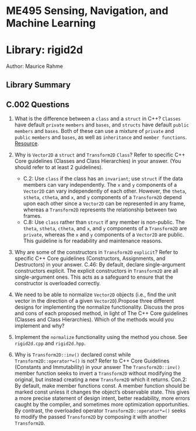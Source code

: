 # ME495 Sensing, Navigation, and Machine Learning
# Library: rigid2d
Author: Maurice Rahme

## Library Summary

## C.002 Questions

1. What is the difference between a `class` and a `struct` in C++?
`Classes` have default `private` `members` and `bases`, and `structs` have default `public` `members` and `bases`. Both of these can use a mixture of `private` and `public` `members` and `bases`, as well as `inheritance` and `member functions`. [Resource](https://stackoverflow.com/questions/54585/when-should-you-use-a-class-vs-a-struct-in-c/54596#54596).
2. Why is `Vector2D` a `struct` and `Transform2D` `Class`? Refer to specific C++ Core guidelines (Classes and Class Hierarchies) in your answer. (You should refer to at least 2 guidelines).
	* C.2: Use `class` if the class has an `invariant`; use `struct` if the data members can vary independently. The `x` and `y` components of a `Vector2D` can vary independently of each other. However, the `theta`, `stheta`, `ctheta`, and `x`, and `y` components of a `Transform2D` depend upon each other since a `Vector2D` can be represented in any frame, whereas a `Transform2D` represents the relationship between two frames.
	* C.8: Use `class` rather than `struct` if any member is non-public. The `theta`, `stheta`, `ctheta`, and `x`, and `y` components of a `Transform2D` are `private`, whereas the `x` and `y` components of a `Vector2D` are public. This guideline is for readability and maintenance reasons.
3. Why are some of the constructors in `Transform2D` `explicit`? Refer to specific C++ Core guidelines (Constructors, Assignments, and Destructors) in your answer.
C.46: By default, declare single-argument constructors explicit. The explicit constructors in `Transform2D` are all single-argument ones. This acts as a safeguard to ensure that the constructor is overloaded correctly.
4. We need to be able to normalize `Vector2D` objects (i.e., find the unit vector in the direction of a given `Vector2D`).Propose three different designs for implementing the normalize functionality. Discuss the pros and cons of each proposed method, in light of The C++ Core guidelines (Classes and Class Hierarchies). Which of the methods would you implement and why?

5. Implement the `normalize` functionality using the method you chose.
See `rigid2d.cpp` and `rigid2d.hpp`.
6. Why is `Transform2D::inv()` declared const while `Transform2D::operator*=()` is not?
        Refer to C++ Core Guidelines (Constants and Immutability) in your answer
The `Transform2D::inv()` member function seeks to invert a `Transform2D` without modifying the original, but instead creating a new `Transform2D` which it returns. Con.2: By default, make member functions const. A member function should be marked const unless it changes the object’s observable state. This gives a more precise statement of design intent, better readability, more errors caught by the compiler, and sometimes more optimization opportunities. By contrast, the overloaded operator `Transform2D::operator*=()` seeks to modify the passed `Transform2D` by composing it with another `Transform2D`.
